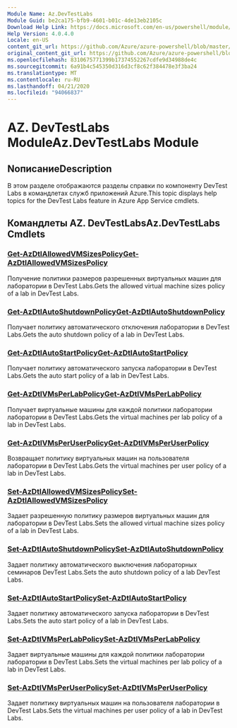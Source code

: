 ```yaml
---
Module Name: Az.DevTestLabs
Module Guid: be2ca175-bfb9-4601-b01c-4de13eb2105c
Download Help Link: https://docs.microsoft.com/en-us/powershell/module/az.devtestlabs
Help Version: 4.0.4.0
Locale: en-US
content_git_url: https://github.com/Azure/azure-powershell/blob/master/src/DevTestLabs/DevTestLabs/help/Az.DevTestLabs.md
original_content_git_url: https://github.com/Azure/azure-powershell/blob/master/src/DevTestLabs/DevTestLabs/help/Az.DevTestLabs.md
ms.openlocfilehash: 8310675771399b17374552267cdfe9d34988de4c
ms.sourcegitcommit: 6a91b4c545350d316d3cf8c62f384478e3f3ba24
ms.translationtype: MT
ms.contentlocale: ru-RU
ms.lasthandoff: 04/21/2020
ms.locfileid: "94066837"
---
```

# <span data-ttu-id="cafda-101">AZ. DevTestLabs Module</span><span class="sxs-lookup"><span data-stu-id="cafda-101">Az.DevTestLabs Module</span></span>
## <span data-ttu-id="cafda-102">Nописание</span><span class="sxs-lookup"><span data-stu-id="cafda-102">Description</span></span>
<span data-ttu-id="cafda-103">В этом разделе отображаются разделы справки по компоненту DevTest Labs в командлетах служб приложений Azure.</span><span class="sxs-lookup"><span data-stu-id="cafda-103">This topic displays help topics for the DevTest Labs feature in Azure App Service cmdlets.</span></span>

## <span data-ttu-id="cafda-104">Командлеты AZ. DevTestLabs</span><span class="sxs-lookup"><span data-stu-id="cafda-104">Az.DevTestLabs Cmdlets</span></span>
### [<span data-ttu-id="cafda-105">Get-AzDtlAllowedVMSizesPolicy</span><span class="sxs-lookup"><span data-stu-id="cafda-105">Get-AzDtlAllowedVMSizesPolicy</span></span>](Get-AzDtlAllowedVMSizesPolicy.md)
<span data-ttu-id="cafda-106">Получение политики размеров разрешенных виртуальных машин для лаборатории в DevTest Labs.</span><span class="sxs-lookup"><span data-stu-id="cafda-106">Gets the allowed virtual machine sizes policy of a lab in DevTest Labs.</span></span>

### [<span data-ttu-id="cafda-107">Get-AzDtlAutoShutdownPolicy</span><span class="sxs-lookup"><span data-stu-id="cafda-107">Get-AzDtlAutoShutdownPolicy</span></span>](Get-AzDtlAutoShutdownPolicy.md)
<span data-ttu-id="cafda-108">Получает политику автоматического отключения лаборатории в DevTest Labs.</span><span class="sxs-lookup"><span data-stu-id="cafda-108">Gets the auto shutdown policy of a lab in DevTest Labs.</span></span>

### [<span data-ttu-id="cafda-109">Get-AzDtlAutoStartPolicy</span><span class="sxs-lookup"><span data-stu-id="cafda-109">Get-AzDtlAutoStartPolicy</span></span>](Get-AzDtlAutoStartPolicy.md)
<span data-ttu-id="cafda-110">Получает политику автоматического запуска лаборатории в DevTest Labs.</span><span class="sxs-lookup"><span data-stu-id="cafda-110">Gets the auto start policy of a lab in DevTest Labs.</span></span>

### [<span data-ttu-id="cafda-111">Get-AzDtlVMsPerLabPolicy</span><span class="sxs-lookup"><span data-stu-id="cafda-111">Get-AzDtlVMsPerLabPolicy</span></span>](Get-AzDtlVMsPerLabPolicy.md)
<span data-ttu-id="cafda-112">Получает виртуальные машины для каждой политики лаборатории лаборатории в DevTest Labs.</span><span class="sxs-lookup"><span data-stu-id="cafda-112">Gets the virtual machines per lab policy of a lab in DevTest Labs.</span></span>

### [<span data-ttu-id="cafda-113">Get-AzDtlVMsPerUserPolicy</span><span class="sxs-lookup"><span data-stu-id="cafda-113">Get-AzDtlVMsPerUserPolicy</span></span>](Get-AzDtlVMsPerUserPolicy.md)
<span data-ttu-id="cafda-114">Возвращает политику виртуальных машин на пользователя лаборатории в DevTest Labs.</span><span class="sxs-lookup"><span data-stu-id="cafda-114">Gets the virtual machines per user policy of a lab in DevTest Labs.</span></span>

### [<span data-ttu-id="cafda-115">Set-AzDtlAllowedVMSizesPolicy</span><span class="sxs-lookup"><span data-stu-id="cafda-115">Set-AzDtlAllowedVMSizesPolicy</span></span>](Set-AzDtlAllowedVMSizesPolicy.md)
<span data-ttu-id="cafda-116">Задает разрешенную политику размеров виртуальных машин для лаборатории в DevTest Labs.</span><span class="sxs-lookup"><span data-stu-id="cafda-116">Sets the allowed virtual machine sizes policy of a lab in DevTest Labs.</span></span>

### [<span data-ttu-id="cafda-117">Set-AzDtlAutoShutdownPolicy</span><span class="sxs-lookup"><span data-stu-id="cafda-117">Set-AzDtlAutoShutdownPolicy</span></span>](Set-AzDtlAutoShutdownPolicy.md)
<span data-ttu-id="cafda-118">Задает политику автоматического выключения лабораторных семинаров DevTest Labs.</span><span class="sxs-lookup"><span data-stu-id="cafda-118">Sets the auto shutdown policy of a lab DevTest Labs.</span></span>

### [<span data-ttu-id="cafda-119">Set-AzDtlAutoStartPolicy</span><span class="sxs-lookup"><span data-stu-id="cafda-119">Set-AzDtlAutoStartPolicy</span></span>](Set-AzDtlAutoStartPolicy.md)
<span data-ttu-id="cafda-120">Задает политику автоматического запуска лаборатории в DevTest Labs.</span><span class="sxs-lookup"><span data-stu-id="cafda-120">Sets the auto start policy of a lab in DevTest Labs.</span></span>

### [<span data-ttu-id="cafda-121">Set-AzDtlVMsPerLabPolicy</span><span class="sxs-lookup"><span data-stu-id="cafda-121">Set-AzDtlVMsPerLabPolicy</span></span>](Set-AzDtlVMsPerLabPolicy.md)
<span data-ttu-id="cafda-122">Задает виртуальные машины для каждой политики лаборатории лаборатории в DevTest Labs.</span><span class="sxs-lookup"><span data-stu-id="cafda-122">Sets the virtual machines per lab policy of a lab in DevTest Labs.</span></span>

### [<span data-ttu-id="cafda-123">Set-AzDtlVMsPerUserPolicy</span><span class="sxs-lookup"><span data-stu-id="cafda-123">Set-AzDtlVMsPerUserPolicy</span></span>](Set-AzDtlVMsPerUserPolicy.md)
<span data-ttu-id="cafda-124">Задает политику виртуальных машин на пользователя лаборатории в DevTest Labs.</span><span class="sxs-lookup"><span data-stu-id="cafda-124">Sets the virtual machines per user policy of a lab in DevTest Labs.</span></span>

